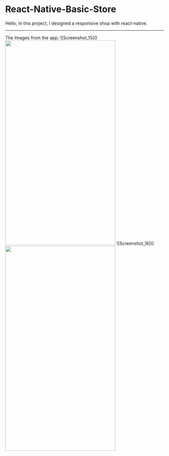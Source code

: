 # React-Native-Basic-Store

Hello, in this project, I designed a responsive shop with react-native.
<hr>
The Images from the app;
![Screenshot_15]()
<img src="https://user-images.githubusercontent.com/99321522/215326537-cf01cb8e-bb86-429e-87cc-ec83cc0acbda.png" width="350" height="650" />
![Screenshot_16]()
<img src="https://user-images.githubusercontent.com/99321522/215326537-cf01cb8e-bb86-429e-87cc-ec83cc0acbda.png](https://user-images.githubusercontent.com/99321522/215326629-6a734803-36f1-44b3-b22e-d5d96b6dbf8c.png" width="350" height="650" />


